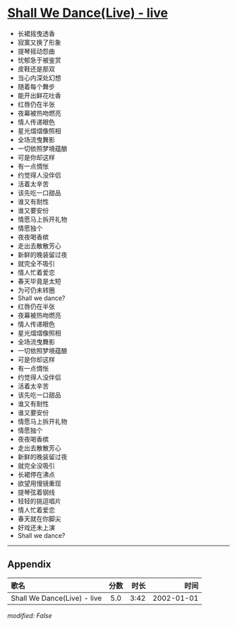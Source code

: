 # [Shall We Dance(Live) - live](https://music.163.com/song?id=67168)

* 长裙摇曳透香
* 寂寞又换了形象
* 提琴摇动怨曲
* 忧郁急于被鉴赏
* 皮鞋还是那双
* 当心内深处幻想
* 随着每个舞步
* 能开出鲜花吐香
* 红唇仍在半张
* 夜幕被热吻燃亮
* 情人传递眼色
* 星光熠熠像照相
* 全场流曳舞影
* 一切依照梦境蕴酿
* 可是你却这样
* 有一点惆怅
* 约觉得人没伴侣
* 活着太辛苦
* 该先吃一口甜品
* 谁又有耐性
* 谁又要安份
* 情愿马上拆开礼物
* 情愿独个
* 夜夜喝香槟
* 走出去散散芳心
* 新鲜的晚装留过夜
* 就完全不吸引
* 情人忙着爱恋
* 春天毕竟是太短
* 为可仍未转圈
* Shall we dance?
* 红唇仍在半张
* 夜幕被热吻燃亮
* 情人传递眼色
* 星光熠熠像照相
* 全场流曳舞影
* 一切依照梦境蕴酿
* 可是你却这样
* 有一点惆怅
* 约觉得人没伴侣
* 活着太辛苦
* 该先吃一口甜品
* 谁又有耐性
* 谁又要安份
* 情愿马上拆开礼物
* 情愿独个
* 夜夜喝香槟
* 走出去散散芳心
* 新鲜的晚装留过夜
* 就完全没吸引
* 长裙停在沸点
* 欲望用慢镜重现
* 提琴弦着钢线
* 轻轻的挑逗唱片
* 情人忙着爱恋
* 春天就在你脚尖
* 好戏还未上演
* Shall we dance?


---

## Appendix

|歌名|分数|时长|时间|
|:---|:---:|---:|---:|
|Shall We Dance(Live) - live|5.0|3:42|2002-01-01

*modified: False*